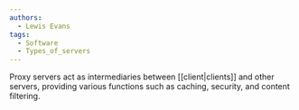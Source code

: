 ```yaml
---
authors: 
  - Lewis Evans
tags:
  - Software
  - Types_of_servers
---
```

Proxy servers act as intermediaries between [[client|clients]] and other servers, providing various functions such as caching, security, and content filtering.